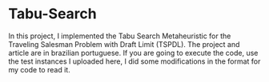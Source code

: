 # Tabu-Search
In this project, I implemented the Tabu Search Metaheuristic for the Traveling Salesman Problem with Draft Limit (TSPDL). The project and article are in brazilian portuguese. If you are going to execute the code, use the test instances I uploaded here, I did some modifications in the format for my code to read it.
